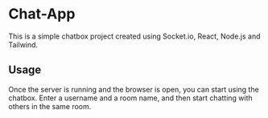 # Chat-App
This is a simple chatbox project created using Socket.io, React, Node.js and Tailwind.

## Usage
Once the server is running and the browser is open, you can start using the chatbox. Enter a username and a room name, and then start chatting with others in the same room.

